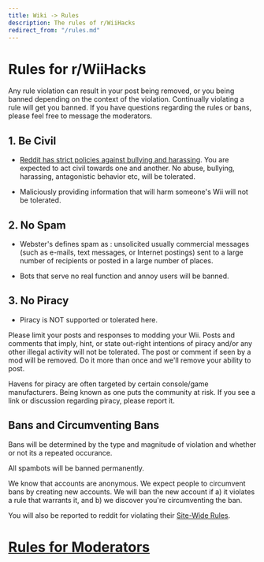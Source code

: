 ```yaml
---
title: Wiki -> Rules
description: The rules of r/WiiHacks
redirect_from: "/rules.md"
---
```


# Rules for r/WiiHacks

Any rule violation can result in your post being removed, or you being banned depending on the context of the violation. Continually violating a rule will get you banned. If you have questions regarding the rules or bans, please feel free to message the moderators.

## 1. Be Civil

* [Reddit has strict policies against bullying and harassing](https://www.reddithelp.com/en/categories/rules-reporting/account-and-community-restrictions/do-not-threaten-harass-or-bully). You are expected to act civil towards one and another. No abuse, bullying, harassing, antagonistic behavior etc, will be tolerated.

* Maliciously providing information that will harm someone's Wii will not be tolerated.

## 2. No Spam

* Webster's defines spam as : unsolicited usually commercial messages (such as e-mails, text messages, or Internet postings) sent to a large number of recipients or posted in a large number of places.

* Bots that serve no real function and annoy users will be banned.

## 3. No Piracy

* Piracy is NOT supported or tolerated here.

Please limit your posts and responses to modding your Wii. Posts and comments that imply, hint, or state out-right intentions of piracy and/or any other illegal activity will not be tolerated. The post or comment if seen by a mod will be removed. Do it more than once and we'll remove your ability to post.

Havens for piracy are often targeted by certain console/game manufacturers. Being known as one puts the community at risk. If you see a link or discussion regarding piracy, please report it.

## Bans and Circumventing Bans

Bans will be determined by the type and magnitude of violation and whether or not its a repeated occurance.

All spambots will be banned permanently.

We know that accounts are anonymous. We expect people to circumvent bans by creating new accounts. We will ban the new account if a) it violates a rule that warrants it, and b) we discover you're circumventing the ban.

You will also be reported to reddit for violating their [Site-Wide Rules](https://www.reddithelp.com/en/categories/rules-reporting/account-and-community-restrictions/what-ban-evasion).

# [Rules for Moderators](./rules_mod.md)

